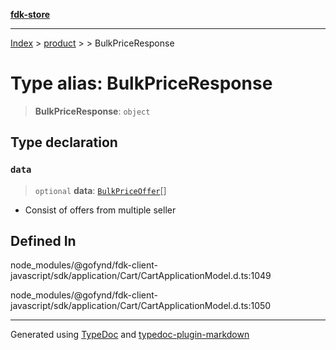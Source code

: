 [**fdk-store**](../../../README.md)
***

[Index](../../../API.md) > [product](../../README.md) > [<internal>](../README.md) > BulkPriceResponse

# Type alias: BulkPriceResponse

> **BulkPriceResponse**: `object`

## Type declaration

### `data`

> `optional` **data**: [`BulkPriceOffer`](type-alias.BulkPriceOffer.md)[]

- Consist of offers from multiple seller

## Defined In

node\_modules/@gofynd/fdk-client-javascript/sdk/application/Cart/CartApplicationModel.d.ts:1049

node\_modules/@gofynd/fdk-client-javascript/sdk/application/Cart/CartApplicationModel.d.ts:1050

***
Generated using [TypeDoc](https://typedoc.org/) and [typedoc-plugin-markdown](https://www.npmjs.com/package/typedoc-plugin-markdown)
